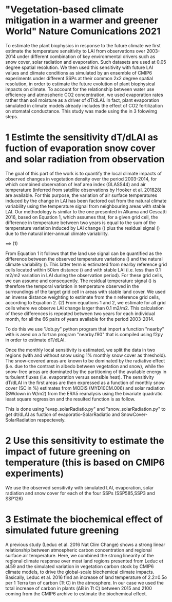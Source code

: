 # "Vegetation-based climate mitigation in a warmer and greener World"  Nature Comunications 2021
To estimate the plant biophysics in response to the future climate we first estimate the temperature sensitivity to LAI from observations over 2003-2014 under different combination of key environmental drivers such as snow cover, solar radiation and evaporation. Such datasets are used at 0.05 degree spatial resolution. We then used this sensitivity with future LAI values and climate conditions as simulated by an ensemble of CMIP6 experiments under different SSPs at their common 2x2 degree spatial resolution, in order to estimate the future evolution of plant biophysical impacts on climate. To account for the relationship between water use efficiency and atmospheric CO2 concentration, we used evaporation rates rather than soil moisture as a driver of dT/dLAI. In fact, plant evaporation simulated in climate models already includes the effect of CO2 fertilization on stomatal conductance.
This study was made using the in 3 folowimg steps. 

# 1  Estimte the sensitivity dT/dLAI as fuction of evaporation snow cover and solar radiation from observation 
The goal of this part of the work is to quantify the local climate impacts of observed changes in vegetation density over the period 2003-2014, for which combined observation of leaf area index (GLASS44) and air temperature (inferred from satellite observations by Hooker et al. 201828) are available. For this purpose, the variation of air surface temperatures induced by the change in LAI has been factored out from the natural climate variability using the temperature signal from neighbouring areas with stable LAI. 
Our methodology is similar to the one presented in Alkama and Cescatti 2016, based on Equation 1, which assumes that, for a given grid cell, the difference in temperature between two years is equal to the sum of the temperature variation induced by LAI change () plus the residual signal () due to the natural inter-annual climate variability.

==>           (1)

From Equation 1 it follows that the land use signal  can be quantified as the difference between the observed temperature variations () and the natural climate variability (). This latter term is estimated from nearby reference grid cells located within 50km distance () and with stable LAI (i.e. less than 0.1 m2/m2 variation in LAI during the observation period). For these grid cells, we can assume  and consequently. The residual temperature signal () is therefore the temporal variation in temperature observed in the surroundings of the target grid cell in areas with stable land cover. We used an inverse distance weighting to estimate  from the n reference grid cells, according to Equation 2.
 					(2)
From equations 1 and 2, we estimate  for all grid cells where we observe LAI change larger than 0.1 m2/m2. This calculation of these differences is repeated between two years for each individual month, for all the 66 pairs of years available for the period 2003-2014. 

To do this we use "Job.py" python program that import a function "nearby" with is ased on a fortran program "nearby.f90" that is compiled using f2py in order to estimate dT/dLAI.

Once the monthly local sensitivity is estimated, we split the data in two regions (with and without snow using 1% monthly snow cover as threshold). The snow-covered areas are known to be dominated by the radiative effect (i.e. due to the contrast in albedo between vegetation and snow), while the snow-free areas are dominated by the partitioning of the available energy in turbulent fluxes (i.e. evaporation versus sensible heat). The sensitivity dT/dLAI in the first areas are then expressed as a function of monthly snow cover (SC in %) estimates from MODIS (MYD10CM.006) and solar radiation (SWdown in W/m2) from the ERA5 reanalysis using the bivariate quadratic least square regression and the resulted function is as follow.  

This is done using "evap_solarRadiatio.py" and "snow_solarRadiation.py" to get dt/dLAI as fuction of evaporatio-SolarRadiatio and SnowCover-SolarRadiation respectevely.
 
# 2  Use this sensitivity to estimate the impact of future greening on temperature (this is based on CMIP6 experiments)
We use the observed sensitivity with simulated LAI, evaporation, solar radiation and snow cover for each of the four SSPs (SSP585,SSP3 and SSP126)

# 3  Estimate the biochemical effect of simulated future greening
A previous study (Leduc et al. 2016 Nat Clim Change) shows a strong linear relationship between atmospheric carbon concentration and regional surface air temperature. Here, we combined the strong linearity of the regional climate response over most land regions presented from Leduc et al.59 and the simulated variation in vegetation carbon stock by CMIP6 climate models, to drive the global-scale biochemical climate impacts. Basically, Leduc et al. 2016 find an increase of land temperature of 2.2±0.5o per 1 Terra ton of carbon (Tt C) in the atmosphere. In our case we used the total increase of carbon in plants (ΔB in Tt C) between 2015 and 2100 coming from the CMIP6 archive to estimate the biochemical effect.
	


